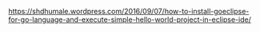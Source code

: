 https://shdhumale.wordpress.com/2016/09/07/how-to-install-goeclipse-for-go-language-and-execute-simple-hello-world-project-in-eclipse-ide/

